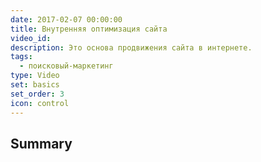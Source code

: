 ```yaml
---
date: 2017-02-07 00:00:00
title: Внутренняя оптимизация сайта
video_id:
description: Это основа продвижения сайта в интернете.
tags:
  - поисковый-маркетинг
type: Video
set: basics
set_order: 3
icon: control
---
```



## Summary